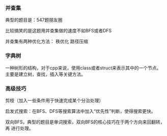 ### 并查集

典型的题目是：547题朋友圈

比较搞笑的是这题用并查集做的速度不如BFS或者DFS

并查集有两种优化方法：
秩优化
路径压缩

### 字典树

一种树形的结构，对于cpp来说，使用class或者struct来表示其中的一个节点。
主要是建立树，查找，插入等关键方法。


### 高级技巧

剪枝（加入一些条件用于快速完成某个分治处理）

启发式搜索：在BFS、DFS等搜索算法中加入“优先性”判断，使得搜索更快。

双向BFS，典型的题目是单词搜索，双向BFS的核心技巧在于两个方向来回翻转，再
进行处理。


